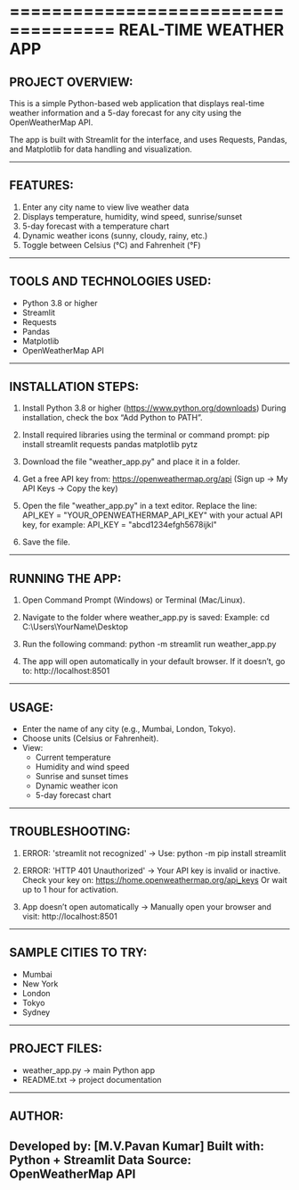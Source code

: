 ====================================
      REAL-TIME WEATHER APP
====================================

PROJECT OVERVIEW:
-----------------
This is a simple Python-based web application that displays
real-time weather information and a 5-day forecast for any city
using the OpenWeatherMap API.

The app is built with Streamlit for the interface, and uses
Requests, Pandas, and Matplotlib for data handling and visualization.

------------------------------------
FEATURES:
------------------------------------
1. Enter any city name to view live weather data
2. Displays temperature, humidity, wind speed, sunrise/sunset
3. 5-day forecast with a temperature chart
4. Dynamic weather icons (sunny, cloudy, rainy, etc.)
5. Toggle between Celsius (°C) and Fahrenheit (°F)

------------------------------------
TOOLS AND TECHNOLOGIES USED:
------------------------------------
- Python 3.8 or higher
- Streamlit
- Requests
- Pandas
- Matplotlib
- OpenWeatherMap API

------------------------------------
INSTALLATION STEPS:
------------------------------------
1. Install Python 3.8 or higher (https://www.python.org/downloads)
   During installation, check the box “Add Python to PATH”.

2. Install required libraries using the terminal or command prompt:
   pip install streamlit requests pandas matplotlib pytz

3. Download the file "weather_app.py" and place it in a folder.

4. Get a free API key from:
   https://openweathermap.org/api
   (Sign up → My API Keys → Copy the key)

5. Open the file "weather_app.py" in a text editor.
   Replace the line:
       API_KEY = "YOUR_OPENWEATHERMAP_API_KEY"
   with your actual API key, for example:
       API_KEY = "abcd1234efgh5678ijkl"

6. Save the file.

------------------------------------
RUNNING THE APP:
------------------------------------
1. Open Command Prompt (Windows) or Terminal (Mac/Linux).

2. Navigate to the folder where weather_app.py is saved:
   Example:
   cd C:\Users\YourName\Desktop

3. Run the following command:
   python -m streamlit run weather_app.py

4. The app will open automatically in your default browser.
   If it doesn’t, go to:
   http://localhost:8501

------------------------------------
USAGE:
------------------------------------
- Enter the name of any city (e.g., Mumbai, London, Tokyo).
- Choose units (Celsius or Fahrenheit).
- View:
  * Current temperature
  * Humidity and wind speed
  * Sunrise and sunset times
  * Dynamic weather icon
  * 5-day forecast chart

------------------------------------
TROUBLESHOOTING:
------------------------------------
1. ERROR: 'streamlit not recognized'
   → Use:
       python -m pip install streamlit

2. ERROR: 'HTTP 401 Unauthorized'
   → Your API key is invalid or inactive.
     Check your key on:
       https://home.openweathermap.org/api_keys
     Or wait up to 1 hour for activation.

3. App doesn’t open automatically
   → Manually open your browser and visit:
       http://localhost:8501

------------------------------------
SAMPLE CITIES TO TRY:
------------------------------------
- Mumbai
- New York
- London
- Tokyo
- Sydney

------------------------------------
PROJECT FILES:
------------------------------------
- weather_app.py   → main Python app
- README.txt       → project documentation

------------------------------------
AUTHOR:
------------------------------------
Developed by: [M.V.Pavan Kumar]
Built with: Python + Streamlit
Data Source: OpenWeatherMap API
------------------------------------

